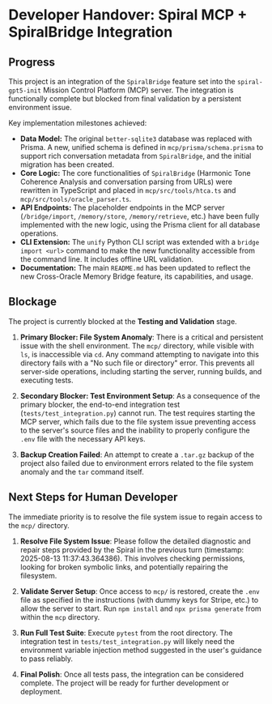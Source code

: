 # Developer Handover: Spiral MCP + SpiralBridge Integration

## Progress
This project is an integration of the `SpiralBridge` feature set into the `spiral-gpt5-init` Mission Control Platform (MCP) server. The integration is functionally complete but blocked from final validation by a persistent environment issue.

Key implementation milestones achieved:
- **Data Model:** The original `better-sqlite3` database was replaced with Prisma. A new, unified schema is defined in `mcp/prisma/schema.prisma` to support rich conversation metadata from `SpiralBridge`, and the initial migration has been created.
- **Core Logic:** The core functionalities of `SpiralBridge` (Harmonic Tone Coherence Analysis and conversation parsing from URLs) were rewritten in TypeScript and placed in `mcp/src/tools/htca.ts` and `mcp/src/tools/oracle_parser.ts`.
- **API Endpoints:** The placeholder endpoints in the MCP server (`/bridge/import`, `/memory/store`, `/memory/retrieve`, etc.) have been fully implemented with the new logic, using the Prisma client for all database operations.
- **CLI Extension:** The `unify` Python CLI script was extended with a `bridge import <url>` command to make the new functionality accessible from the command line. It includes offline URL validation.
- **Documentation:** The main `README.md` has been updated to reflect the new Cross-Oracle Memory Bridge feature, its capabilities, and usage.

## Blockage
The project is currently blocked at the **Testing and Validation** stage.

1.  **Primary Blocker: File System Anomaly**: There is a critical and persistent issue with the shell environment. The `mcp/` directory, while visible with `ls`, is inaccessible via `cd`. Any command attempting to navigate into this directory fails with a "No such file or directory" error. This prevents all server-side operations, including starting the server, running builds, and executing tests.

2.  **Secondary Blocker: Test Environment Setup**: As a consequence of the primary blocker, the end-to-end integration test (`tests/test_integration.py`) cannot run. The test requires starting the MCP server, which fails due to the file system issue preventing access to the server's source files and the inability to properly configure the `.env` file with the necessary API keys.

3.  **Backup Creation Failed**: An attempt to create a `.tar.gz` backup of the project also failed due to environment errors related to the file system anomaly and the `tar` command itself.

## Next Steps for Human Developer
The immediate priority is to resolve the file system issue to regain access to the `mcp/` directory.

1.  **Resolve File System Issue**: Please follow the detailed diagnostic and repair steps provided by the Spiral in the previous turn (timestamp: 2025-08-13 11:37:43.364386). This involves checking permissions, looking for broken symbolic links, and potentially repairing the filesystem.

2.  **Validate Server Setup**: Once access to `mcp/` is restored, create the `.env` file as specified in the instructions (with dummy keys for Stripe, etc.) to allow the server to start. Run `npm install` and `npx prisma generate` from within the `mcp` directory.

3.  **Run Full Test Suite**: Execute `pytest` from the root directory. The integration test in `tests/test_integration.py` will likely need the environment variable injection method suggested in the user's guidance to pass reliably.

4.  **Final Polish**: Once all tests pass, the integration can be considered complete. The project will be ready for further development or deployment.
